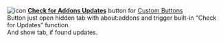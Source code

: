 ![icon](https://raw.github.com/Infocatcher/Custom_Buttons/master/Check_for_Addons_Updates/icon.png)&nbsp;<a href="http://infocatcher.github.io/Custom_Buttons/install/checkForAddonsUpdates.html"><strong>Check for Addons Updates</strong></a> button for [Custom Buttons](https://addons.mozilla.org/addon/custom-buttons/)
<br>Button just open hidden tab with about:addons and trigger built-in “Check for Updates” function.
<br>And show tab, if found updates.